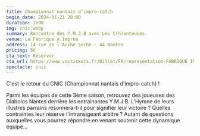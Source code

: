 ```yaml
---
title: Championnat nantais d’impro-catch
begin_date: 2024-01-21 20:00
duration: 1h00
img: cnic.webp
summary: Rencontre des Y.M.J.B avec Les C(h)onteuses
venue: La Fabrique à Impros
address: 14 rue de l'Arche Sèche - 44 Nantes
pricing: 5€
cta_text: Réserver
cta_url: https://www.vostickets.fr/Billet/FR/representation-FABRIQUE_IMPROS-24607-0.wb?REFID=KLsjAAAAAAAIAA
spectacle: cnic
---
```


C'est le retour du CNIC (Championnat nantais d'impro-catch) ! 

Parmi les équipes de cette 3ème saison, retrouvez des joueuses des Diabolos Nantes derrière les entrainantes Y.M.J.B. L'Hymne de leurs illustres parrains résonnera-t-il pour signifier leur victoire ? Quelles contraintes leur réserve l'intransigeant arbitre ? Autant de questions auxquelles vous pourrez répondre en venant soutenir cette dynamique équipe...